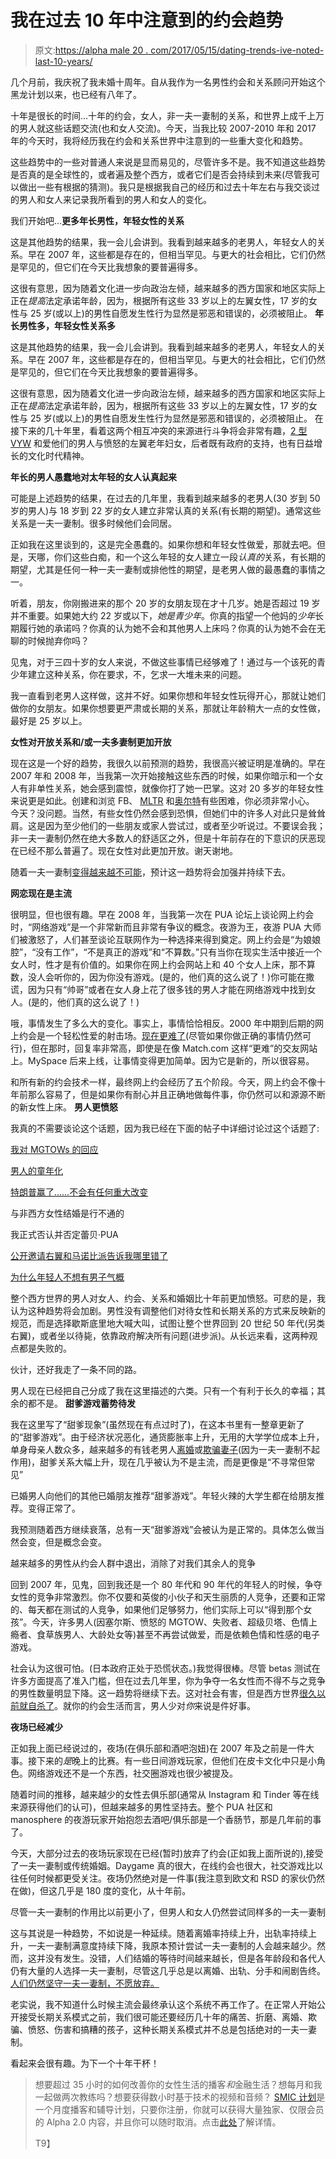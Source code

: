# 我在过去 10 年中注意到的约会趋势

> 原文:[https://alpha male 20 . com/2017/05/15/dating-trends-ive-noted-last-10-years/](https://alphamale20.com/2017/05/15/dating-trends-ive-noticed-last-10-years/)

几个月前，我庆祝了我未婚十周年。自从我作为一名男性约会和关系顾问开始这个黑龙计划以来，也已经有八年了。

十年是很长的时间...十年的约会，女人，非一夫一妻制的关系，和世界上成千上万的男人就这些话题交流(也和女人交流)。今天，当我比较 2007-2010 年和 2017 年的今天时，我将经历我在约会和关系世界中注意到的一些重大变化和趋势。

这些趋势中的一些对普通人来说是显而易见的，尽管许多不是。我不知道这些趋势是否真的是全球性的，或者遍及整个西方，或者它们是否会持续到未来(尽管我可以做出一些有根据的猜测)。我只是根据我自己的经历和过去十年左右与我交谈过的男人和女人来记录我所看到的男人和女人的变化。

我们开始吧...**更多年长男性，年轻女性的关系**

这是其他趋势的结果，我一会儿会讲到。我看到越来越多的老男人，年轻女人的关系。早在 2007 年，这些都是存在的，但相当罕见。与更大的社会相比，它们仍然是罕见的，但它们在今天比我想象的要普遍得多。

这很有意思，因为随着文化进一步向政治左倾，越来越多的西方国家和地区实际上正在*提高*法定承诺年龄，因为，根据所有这些 33 岁以上的左翼女性，17 岁的女性与 25 岁(或以上)的男性自愿发生性行为显然是邪恶和错误的，必须被阻止。 **年长男性多，年轻女性关系多**

这是其他趋势的结果，我一会儿会讲到。我看到越来越多的老男人，年轻女人的关系。早在 2007 年，这些都是存在的，但相当罕见。与更大的社会相比，它们仍然是罕见的，但它们在今天比我想象的要普遍得多。

这很有意思，因为随着文化进一步向政治左倾，越来越多的西方国家和地区实际上正在*提高*法定承诺年龄，因为，根据所有这些 33 岁以上的左翼女性，17 岁的女性与 25 岁(或以上)的男性自愿发生性行为显然是邪恶和错误的，必须被阻止。 在接下来的几十年里，看着这两个相互冲突的来源进行斗争将会非常有趣，[2 型 VYW](https://blackdragonblog.com/glossary/#Type_2) 和爱他们的男人与愤怒的左翼老年妇女，后者既有政府的支持，也有日益增长的文化时代精神。

**年长的男人愚蠢地对太年轻的女人认真起来**

可能是上述趋势的结果，在过去的几年里，我看到越来越多的老男人(30 岁到 50 岁的男人)与 18 岁到 22 岁的女人建立非常认真的关系(有长期的期望)。通常这些关系是一夫一妻制。很多时候他们会同居。

正如我在这里谈到的，这是完全愚蠢的。如果你想和年轻女性做爱，那就去吧。但是，天哪，你们这些白痴，和一个这么年轻的女人建立一段*认真的*关系，有长期的期望，尤其是任何一种一夫一妻制或排他性的期望，是老男人做的最愚蠢的事情之一。

听着，朋友，你刚搬进来的那个 20 岁的女朋友现在才十几岁。她是否超过 19 岁并不重要。如果她大约 22 岁或以下，*她是青少年*。你真的指望一个他妈的*少年*长期履行她的承诺吗？你真的认为她不会和其他男人上床吗？你真的认为她不会在无聊的时候抛弃你吗？

见鬼，对于三四十岁的女人来说，不做这些事情已经够难了！通过与一个该死的青少年建立这种关系，你在要求，不，乞求一大堆未来的问题。

我一直看到老男人这样做，这并不好。如果你想和年轻女性玩得开心，那就让她们做你的女朋友。如果你想要更严肃或长期的关系，那就让年龄稍大一点的女性做，最好是 25 岁以上。

**女性对开放关系和/或一夫多妻制更加开放**

现在这是一个好的趋势，我很久以前预测的趋势，我很高兴被证明是准确的。早在 2007 年和 2008 年，当我第一次开始接触这些东西的时候，如果你暗示和一个女人有非单性关系，她会感到震惊，就像你打了她一巴掌。这对 20 多岁的年轻女性来说更是如此。创建和浏览 FB、 [MLTR](https://blackdragonblog.com/glossary/#MLTR) 和[奥尔特](https://blackdragonblog.com/glossary/#OLTR)有些困难，你必须非常小心。 今天？没问题。当然，有些女性仍然会感到恐惧，但她们中的许多人对此只是耸耸肩。这是因为至少他们的一些朋友或家人尝试过，或者至少听说过。不要误会我；非一夫一妻制仍然在绝大多数人的舒适区之外，但是十年前存在的下意识的厌恶现在已经不那么普遍了。现在女性对此更加开放。谢天谢地。

随着一夫一妻制[变得越来越不可能](https://blackdragonblog.com/2017/04/13/technology-sexual-monogamy-will-soon-impossible/)，预计这一趋势将会加强并持续下去。

**网恋现在是主流**

很明显，但也很有趣。早在 2008 年，当我第一次在 PUA 论坛上谈论网上约会时，“网络游戏”是一个非常新而且非常有争议的概念。夜游为王，夜游 PUA 大师们被激怒了，人们甚至谈论互联网作为一种选择来得到奠定。网上约会是“为娘娘腔”，“没有工作”，“不是真正的游戏”和“不算数。”只有当你在现实生活中接近一个女人时，性才是有价值的。如果你在网上约会网站上和 40 个女人上床，那不算数，没人会听你的，因为你没有游戏。(是的，他们真的这么说了！)你可能在撒谎，因为只有“帅哥”或者在女人身上花了很多钱的男人才能在网络游戏中找到女人。(是的，他们真的这么说了！)

哦，事情发生了多么大的变化。事实上，事情恰恰相反。2000 年中期到后期的网上约会是一个轻松性爱的射击场。[现在更难了](https://blackdragonblog.com/2013/11/10/why-online-dating-response-rates-have-decreased/)(尽管如果你做正确的事情仍然可行)，但在那时，回复率非常高，即使是在像 Match.com 这样“更难”的交友网站上。MySpace 后来上线，让事情变得更加简单。因为它是新的，所以很容易。

和所有新的约会技术一样，最终网上约会经历了五个阶段。今天，网上约会不像十年前那么容易了，但是如果你有耐心并且正确地做每件事，你仍然可以和源源不断的新女性上床。 **男人更愤怒**

我真的不需要谈论这个话题，因为我已经在下面的帖子中详细讨论过这个话题了:

[我对 MGTOWs 的回应](https://blackdragonblog.com/2016/08/08/my-response-to-mgtows/)

[男人的童年化](https://blackdragonblog.com/2016/07/22/the-childification-of-men/)

[特朗普赢了……不会有任何重大改变](https://blackdragonblog.com/2016/11/09/trump-wins-nothing-significant-will-change/)

与非西方女性结婚是行不通的

我正式否认并否定蕾贝·PUA

[公开邀请右翼和马诺比派告诉我哪里错了](https://blackdragonblog.com/2016/10/31/open-invitation-alt-right-manosphere-tell-im-wrong/)

[为什么年轻人不想有男子气概](https://blackdragonblog.com/2016/12/26/young-men-dont-want-man/)

整个西方世界的男人对女人、约会、关系和婚姻比十年前更加愤怒。可悲的是，我认为这种趋势将会加剧。男性没有调整他们对待女性和长期关系的方式来反映新的规范，而是选择歇斯底里地大喊大叫，试图让整个世界回到 20 世纪 50 年代(另类右翼)，或者坐以待毙，依靠政府解决所有问题(进步派)。从长远来看，这两种观点都是失败的。

伙计，还好我走了一条不同的路。

男人现在已经把自己分成了我在这里描述的六类。只有一个有利于长久的幸福；其余的都不是。 **甜爹游戏蓄势待发**

我在这里写了“甜爹现象”(虽然现在有点过时了)，在这本书里有一整章更新了的“甜爹游戏”。由于经济状况恶化，通货膨胀率上升，无用的大学学位成本上升，单身母亲人数众多，越来越多的有钱老男人[离婚](https://blackdragonblog.com/2014/07/13/divorce-statistics/)或[欺骗妻子](https://blackdragonblog.com/2016/08/15/often-people-cheat-real-stats/)(因为一夫一妻制不起作用)，甜爹关系大幅上升，现在几乎被认为不是主流，而是更像是“不寻常但常见”

已婚男人向他们的其他已婚朋友推荐“甜爹游戏”。年轻火辣的大学生都在给朋友推荐。变得正常了。

我预测随着西方继续衰落，总有一天“甜爹游戏”会被认为是正常的。具体怎么做当然会变，但是概念会变。

越来越多的男性从约会人群中退出，消除了对我们其余人的竞争

回到 2007 年，见鬼，回到我还是一个 80 年代和 90 年代的年轻人的时候，争夺女性的竞争非常激烈。你不仅要和英俊的小伙子和天生丽质的人竞争，还要和正常的、每天都在测试的人竞争，如果他们足够努力，他们实际上可以“得到那个女孩”。今天，许多男人(因塞尔斯、愤怒的 MGTOW、失败者、超级贝塔、色情上瘾者、食草族男人、大龄处女等)甚至不再尝试做爱，而是依赖色情和性感的电子游戏。

社会认为这很可怕。(日本政府正处于恐慌状态。)我觉得很棒。尽管 betas 测试在许多方面提高了准入门槛，但在过去几年里，你为争夺一名女性而不得不与之竞争的男性数量明显下降。这一趋势将继续下去。这对社会有害，但是西方世界[很久以前就自杀了](https://blackdragonblog.com/2016/02/29/the-deal-with-the-manosphere/)。就你的约会生活而言，男人少对*你*来说是件好事。

**夜场已经减少**

正如我上面已经说过的，夜场(在俱乐部和酒吧泡妞)在 2007 年及之前是一件大事。接下来的*是*晚上的比赛。有一些日间游戏玩家，但他们在皮卡文化中只是小角色。网络游戏还不是一个东西，社交圈游戏也很少被提及。

随着时间的推移，越来越少的女性去俱乐部(通常从 Instagram 和 Tinder 等在线来源获得他们的认可)，但越来越多的男性坚持去。整个 PUA 社区和 manosphere 的夜游玩家开始抱怨去酒吧/俱乐部是一个香肠节，那是几年前的事了。

今天，大部分过去的夜场玩家现在已经(暂时)放弃了约会(正如我上面所说的),接受了一夫一妻制或传统婚姻。Daygame 真的很大，在线约会也很大，社交游戏比以往任何时候都更受关注。夜场仍然绝对是一件事(我注意到欧文和 RSD 的家伙仍然在做)，但这几乎是 180 度的变化，从十年前。

尽管一夫一妻制的作用比以前更小了，但男人和女人仍然尝试同样多的一夫一妻制

这与其说是一种趋势，不如说是一种延续。随着离婚率持续上升，出轨率持续上升，一夫一妻制满意度持续下降，我原本预计尝试一夫一妻制的人会越来越少。然而，这并没有发生。没错，人们结婚的等待时间越来越长，但是各年龄段和各代人仍有大量的人选择一夫一妻制，尽管这几乎总是以离婚、出轨、分手和闹剧告终。[人们仍然坚守一夫一妻制，不愿放弃。](https://blackdragonblog.com/2017/03/09/societys-reaction-to-the-loss-of-lifetime-employment-and-lifetime-marriage/)

老实说，我不知道什么时候主流会最终承认这个系统不再工作了。在正常人开始公开接受长期关系模式之前，我们很可能还要经历几十年的痛苦、折磨、离婚、欺骗、愤怒、伤害和搞糟的孩子，这种长期关系模式并不总是包括绝对的一夫一妻制。

看起来会很有趣。为下一个十年干杯！

> 想要超过 35 小时的如何改善你的女性生活的播客*和*金融生活？想每月和我一起做两次教练吗？想要获得数小时基于技术的视频和音频？ [SMIC 计划](https://alphamale20.kartra.com/page/vIL17)是一个月度播客和辅导计划，只要你注册，你就可以获得大量独家、仅限会员的 Alpha 2.0 内容，并且你可以随时取消。点击[此处](https://alphamale20.kartra.com/page/vIL17)了解详情。
> 
> T9】